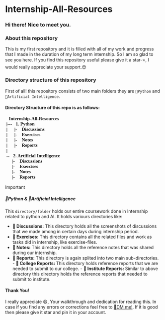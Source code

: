 # Internship-All-Resources

### Hi there! Nice to meet you.

### About this repository
This is my first repository and it is filled with all of my work and progress that I made in the duration of my long term internship. So I am so glad to see you here. If you find this repository useful please give it a star-⭐, I would really appreciate your support.😊

### Directory structure of this repository
First of all! this repository consists of two main folders they are `📁Python` and `📁Artificial Intelligence`.

#### Directory Structure of this repo is as follows:
<pre style="font-family: 'Consolas'; font-size: 15px; font-weight: bolder;">
📁Internship-All-Resources
 |---📁1. Python
 |      |- 📁Discussions
 |      |- 📁Exercises
 |      |- 📁Notes
 |      |- 📁Reports
 |
 --📁2. Artificial Intelligence
      |- 📁Discussions
      |- 📁Exercises
      |- 📁Notes
      |- 📁Reports
</pre>
> [!IMPORTANT]
> ##### 📁Python & 📁Artificial Intelligence
> This `directory/folder` holds our entire coursework done in Internship related to python and AI.
It holds variours directories like:
> - <B>📁 Discussions:</B> This directory holds all the screenshots of discussions that we made among in certain days during internship period.
> - <B>📁 Exercises:</B> This directory contains all the related files and work as tasks did in internship, like exercise-files.
> - <B>📁 Notes:</B> This directory holds all the reference notes that was shared during our internship.
> - <B>📁 Reports:</B> This directory is again splited into two main sub-directories.
    - <B>📁 College Reports: </B> This directory holds reference reports that we are needed to submit to our college. 
    - <B>📁 Institute Reports: </B> Similar to above directory this directory holds the reference reports that needed to submit to institute.

#### Thank You!
I really appreciate 😄, Your walkthrough and dedication for reading this. In case if you find any errors or corrections feel free to [💬DM me!](https://instagram.com/devamanikanta_sala). If it is good then please give it star and pin it in your account.